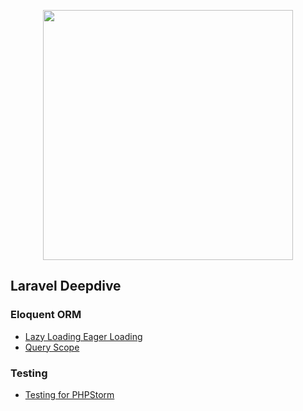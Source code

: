 <p align="center"><a href="https://laravel.com" target="_blank"><img src="https://raw.githubusercontent.com/laravel/art/master/logo-lockup/5%20SVG/2%20CMYK/1%20Full%20Color/laravel-logolockup-cmyk-red.svg" width="400"></a></p>

## Laravel Deepdive

### Eloquent ORM
- [Lazy Loading Eager Loading](https://getsolaris.kr/2022-07-24/laravel-lazy-loading-eager-loading/)
- [Query Scope](https://getsolaris.kr/2022-07-30/laravel-query-scope/)

### Testing
- [Testing for PHPStorm](https://getsolaris.kr/2022-07-23/laravel-testing-for-phpstorm/)
